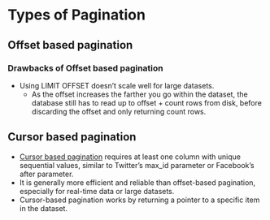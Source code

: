 # Types of Pagination

## Offset based pagination

### Drawbacks of Offset based pagination
- Using LIMIT OFFSET doesn’t scale well for large datasets. 
  - As the offset increases the farther you go within the dataset, the database still has to read up to offset + count rows from disk, before discarding the offset and only returning count rows.

## Cursor based pagination
- [Cursor based pagination](https://www.sitepoint.com/paginating-real-time-data-cursor-based-pagination/) requires at least one column with unique sequential values, similar to Twitter’s max_id parameter or Facebook’s after parameter. 
- It is generally more efficient and reliable than offset-based pagination, especially for real-time data or large datasets.
- Cursor-based pagination works by returning a pointer to a specific item in the dataset.